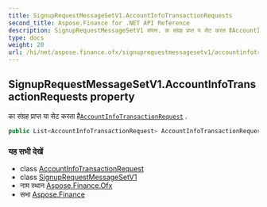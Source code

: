 ```yaml
---
title: SignupRequestMessageSetV1.AccountInfoTransactionRequests
second_title: Aspose.Finance for .NET API Reference
description: SignupRequestMessageSetV1 संपत्त. क संग्रह प्रप्त य सेट करत हैAccountInfoTransactionRequest .
type: docs
weight: 20
url: /hi/net/aspose.finance.ofx/signuprequestmessagesetv1/accountinfotransactionrequests/
---
```

## SignupRequestMessageSetV1.AccountInfoTransactionRequests property

का संग्रह प्राप्त या सेट करता है[`AccountInfoTransactionRequest`](../../../aspose.finance.ofx.signup/accountinfotransactionrequest/) .

```csharp
public List<AccountInfoTransactionRequest> AccountInfoTransactionRequests { get; set; }
```

### यह सभी देखें

* class [AccountInfoTransactionRequest](../../../aspose.finance.ofx.signup/accountinfotransactionrequest/)
* class [SignupRequestMessageSetV1](../)
* नाम स्थान [Aspose.Finance.Ofx](../../signuprequestmessagesetv1/)
* सभा [Aspose.Finance](../../../)


